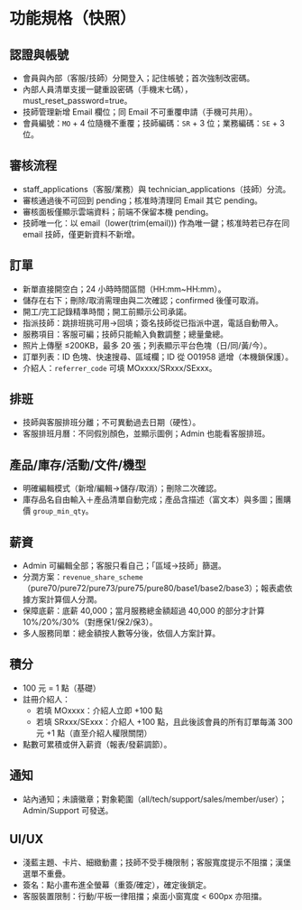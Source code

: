 # 功能規格（快照）

## 認證與帳號
- 會員與內部（客服/技師）分開登入；記住帳號；首次強制改密碼。
- 內部人員清單支援一鍵重設密碼（手機末七碼），must_reset_password=true。
- 技師管理新增 Email 欄位；同 Email 不可重覆申請（手機可共用）。
- 會員編號：`MO` + 4 位隨機不重覆；技師編碼：`SR` + 3 位；業務編碼：`SE` + 3 位。

## 審核流程
- staff_applications（客服/業務）與 technician_applications（技師）分流。
- 審核通過後不可回到 pending；核准時清理同 Email 其它 pending。
- 審核面板僅顯示雲端資料；前端不保留本機 pending。
- 技師唯一化：以 email（lower(trim(email))) 作為唯一鍵；核准時若已存在同 email 技師，僅更新資料不新增。

## 訂單
- 新單直接開空白；24 小時時間區間（HH:mm~HH:mm）。
- 儲存在右下；刪除/取消需理由與二次確認；confirmed 後僅可取消。
- 開工/完工記錄精準時間；開工前顯示公司承諾。
- 指派技師：跳排班挑可用→回填；簽名技師從已指派中選，電話自動帶入。
- 服務項目：客服可編；技師只能輸入負數調整；總量彙總。
- 照片上傳壓 ≤200KB，最多 20 張；列表顯示平台色塊（日/同/黃/今）。
- 訂單列表：ID 色塊、快速搜尋、區域欄；ID 從 O01958 遞增（本機鎖保護）。
- 介紹人：`referrer_code` 可填 MOxxxx/SRxxx/SExxx。

## 排班
- 技師與客服排班分離；不可異動過去日期（硬性）。
- 客服排班月曆：不同假別顏色，並顯示圖例；Admin 也能看客服排班。

## 產品/庫存/活動/文件/機型
- 明確編輯模式（新增/編輯→儲存/取消）；刪除二次確認。
- 庫存品名自由輸入＋產品清單自動完成；產品含描述（富文本）與多圖；團購價 `group_min_qty`。

## 薪資
- Admin 可編輯全部；客服只看自己；「區域→技師」篩選。
- 分潤方案：`revenue_share_scheme`（pure70/pure72/pure73/pure75/pure80/base1/base2/base3）；報表處依據方案計算個人分潤。
- 保障底薪：底薪 40,000；當月服務總金額超過 40,000 的部分才計算 10%/20%/30%（對應保1/保2/保3）。
- 多人服務同單：總金額按人數等分後，依個人方案計算。

## 積分
- 100 元 = 1 點（基礎）
- 註冊介紹人：
  - 若填 MOxxxx：介紹人立即 +100 點
  - 若填 SRxxx/SExxx：介紹人 +100 點，且此後該會員的所有訂單每滿 300 元 +1 點（直至介紹人權限關閉）
- 點數可累積或併入薪資（報表/發薪調節）。

## 通知
- 站內通知；未讀徽章；對象範圍（all/tech/support/sales/member/user）；Admin/Support 可發送。

## UI/UX
- 淺藍主題、卡片、細緻動畫；技師不受手機限制；客服寬度提示不阻擋；漢堡選單不重疊。
- 簽名：點小畫布進全螢幕（重簽/確定），確定後鎖定。
- 客服裝置限制：行動/平板一律阻擋；桌面小窗寬度 < 600px 亦阻擋。
